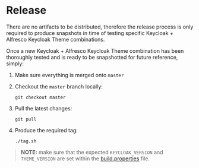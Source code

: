 # Release

There are no artifacts to be distributed, therefore the release process is only required to produce snapshots in time of testing specific Keycloak + Alfresco Keycloak Theme combinations.

Once a new Keycloak + Alfresco Keycloak Theme combination has been thoroughly tested and is ready to be snapshotted for future reference, simply:

  1. Make sure everything is merged onto `master`
  
  2. Checkout the `master` branch locally:
  
     `git checkout master`
  
  3. Pull the latest changes:
  
     `git pull`
  
  4. Produce the required tag:
  
     `./tag.sh`

> **NOTE:** make sure that the expected `KEYCLOAK_VERSION` and `THEME_VERSION` are set within the [build.properties](../distribution/build.properties) file.
